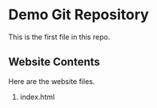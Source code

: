 # Demo Git Repository

This is the first file in this repo.

## Website Contents

Here are the website files.

1. index.html
